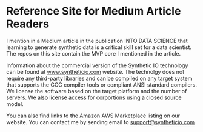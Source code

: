 # Reference Site for Medium Article Readers
I mention in a Medium article in the publication INTO DATA SCIENCE that learning to generate synthetic data is a critical skill set for a data scientist. The repos on this site contain the MVP core I mentioned in the article.

Information about the commercial version of the Synthetic IO technology can be found at www.syntheticio.com website. The technolgy does not require any third-party libraries and can be compiled on any target system that supports the GCC compiler tools or compliant ANSI standard compilers. We license the software based on the target platform and the number of servers. We also license access for corportions using a closed source model.

You can also find links to the Amazon AWS Marketplace listing on our website. You can contact me by sending email to support@syntheticio.com
